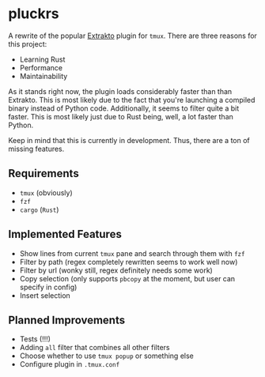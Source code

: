 # pluckrs
A rewrite of the popular [Extrakto](https://github.com/laktak/extrakto) plugin for `tmux`.
There are three reasons for this project:
- Learning Rust
- Performance
- Maintainability

As it stands right now, the plugin loads considerably faster than than Extrakto. This is most
likely due to the fact that you're launching a compiled binary instead of Python code.
Additionally, it seems to filter quite a bit faster. This is most likely just due to Rust
being, well, a lot faster than Python.

Keep in mind that this is currently in development. Thus, there are a ton of missing features.

## Requirements

- `tmux` (obviously)
- `fzf`
- `cargo` (`Rust`)

## Implemented Features

- Show lines from current `tmux` pane and search through them with `fzf`
- Filter by path (regex completely rewritten seems to work well now)
- Filter by url (wonky still, regex definitely needs some work)
- Copy selection (only supports `pbcopy` at the moment, but user can specify in config)
- Insert selection

## Planned Improvements

- Tests (!!!)
- Adding `all` filter that combines all other filters
- Choose whether to use `tmux popup` or something else
- Configure plugin in `.tmux.conf`
